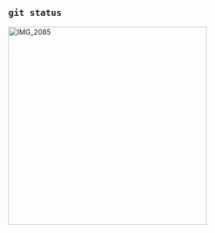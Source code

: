 ## `git status`
<img src="https://github.com/user-attachments/assets/623f905b-ac5d-4280-bed1-0e7b2c824254" alt="IMG_2085" width="400" />
